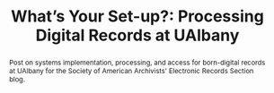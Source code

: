 ---
layout: post
title:  'What’s Your Set-up?: Processing Digital Records at UAlbany'
link: https://saaers.wordpress.com/2020/04/21/whats-your-set-up-processing-digital-records-at-ualbany-part-1/
link_label: BloggERS!
abstract: Post on systems implementation, processing, and access for born-digital records at UAlbany for the Society of American Archivists' Electronic Records Section blog.
---